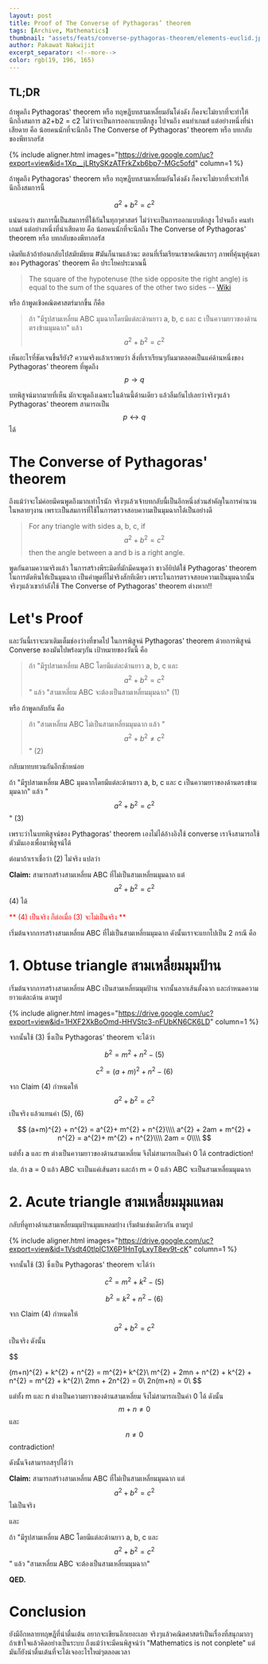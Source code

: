 ```yaml
---
layout: post
title: Proof of The Converse of Pythagoras’ theorem
tags: [Archive, Mathematics]
thumbnail: "assets/feats/converse-pythagoras-theorem/elements-euclid.jpg"
author: Pakawat Nakwijit
excerpt_separator: <!--more-->
color: rgb(19, 196, 165)
---
```


## TL;DR
ถ้าพูดถึง Pythagoras' theorem หรือ ทฤษฎีบทสามเหลี่ยมอันโด่งดัง ก็คงจะไม่ยากที่จะทำให้นึกถึงสมการ a2+b2 = c2  ไม่ว่าจะเป็นการออกแบบตึกสูง ไปจนถึง คนทำเกมส์ แต่อย่างหนึ่งที่น่าเสียดาย คือ น้อยคนนักที่จะนึกถึง The Converse of Pythagoras' theorem หรือ บทกลับของพีทากอรัส

<!--more-->

{% include aligner.html images="https://drive.google.com/uc?export=view&id=1Xp__jLRtySKzATFrkZxb6bp7-MGc5ofd" column=1 %}

ถ้าพูดถึง Pythagoras' theorem หรือ ทฤษฎีบทสามเหลี่ยมอันโด่งดัง ก็คงจะไม่ยากที่จะทำให้นึกถึงสมการนี้

$$ a^{2}+b^{2} = c^{2}$$

แน่นอนว่า สมการนี้เป็นสมการที่ใช้กันในทุกๆศาสตร์ ไม่ว่าจะเป็นการออกแบบตึกสูง ไปจนถึง คนทำเกมส์ แต่อย่างหนึ่งที่น่าเสียดาย คือ น้อยคนนักที่จะนึกถึง The Converse of Pythagoras' theorem หรือ บทกลับของพีทากอรัส

เดิมทีแล้วถ้าย้อนกลับไปสมัยมัธยม <span class="tag-en">#มันก็นานแล้วนะ</span> ตอนที่เริ่มเรียนเรขาคณิตแรกๆ ภาพที่คุ้นหูคุ้นตา ของ Pythagoras' theorem คือ ประโยคประมาณนี้

> The square of the hypotenuse (the side opposite the right angle) is equal to the sum of the squares of the other two sides -- <a href="https://en.wikipedia.org/wiki/Pythagorean_theorem">Wiki</a>

หรือ ถ้าพูดเชิงคณิตศาสตร์มากขึ้น ก็คือ

> ถ้า "มีรูปสามเหลี่ยม ABC มุมฉากโดยมีแต่ละด้านยาว a, b, c และ c เป็นความยาวของด้านตรงข้ามมุมฉาก" แล้ว $$ a^{2}+b^{2} = c^{2}$$

เห็นอะไรที่ชัดเจนขึ้นรึยัง? ความจริงแล้วเราพบว่า สิ่งที่เราเรียนๆกันมาตลอดเป็นแค่ด้านหนึ่งของ Pythagoras' theorem ที่พูดถึง $$ p \rightarrow q $$

บทพิสูจน์มากมายที่เห็น มักจะพูดถึงเฉพาะในด้านนี้ด้านเดียว แล้วลืมกันไปเลยว่าจริงๆแล้ว Pythagoras' theorem สามารถเป็น $$ p \leftrightarrow q $$ ได้

# The Converse of Pythagoras' theorem

ถึงแม้ว่าจะไม่ค่อยมีคนพูดถึงมากเท่าไรนัก จริงๆแล้วเจ้าบทกลับนี้เป็นอีกหนึ่งส่วนสำคัญในการคำนวนในหลายๆงาน เพราะเป็นสมการที่ใช้ในการตรวจสอบความเป็นมุมฉากได้เป็นอย่างดี

> For any triangle with sides a, b, c, if $$a^{2}+b^{2} = c^{2}$$ then the angle between a and b is a right angle.

พูดกันตามความจริงแล้ว ในการสร้างพีระมิดที่มักมีคนพูดว่า ชาวอียิปต์ใช้ Pythagoras' theorem ในการตัดหินให้เป็นมุมฉาก เป็นคำพูดที่ไม่จริงสักทีเดียว เพราะในการตรวจสอบความเป็นมุมฉากนั้นจริงๆแล้วเขากำลังใช้ The Converse of Pythagoras' theorem ต่างหาก!!

# Let's Proof

และวันนี้เราจะมาเติมเต็มช่องว่างที่ขาดไป ในการพิสูจน์ Pythagoras' theorem ด้วยการพิสูจน์ Converse ของมันไปพร้อมๆกัน
เป้าหมายของวันนี้ คือ

> ถ้า "มีรูปสามเหลี่ยม ABC โดยมีแต่ละด้านยาว a, b, c และ $$ a^{2}+b^{2} = c^{2}$$" แล้ว "สามเหลี่ยม ABC จะต้องเป็นสามเหลี่ยมมุมฉาก" (1) 

หรือ ถ้าพูดกลับกัน คือ

> ถ้า "สามเหลี่ยม ABC ไม่เป็นสามเหลี่ยมมุมฉาก แล้ว "$$ a^{2}+b^{2} \neq c^{2}$$" (2) 

กลับมาทบทวนกันอีกซักหน่อย

ถ้า "มีรูปสามเหลี่ยม ABC มุมฉากโดยมีแต่ละด้านยาว a, b, c และ c เป็นความยาวของด้านตรงข้ามมุมฉาก" แล้ว "$$ a^{2}+b^{2} = c^{2}$$" (3)

เพราะว่าในบทพิสูจน์ของ Pythagoras' theorem เองไม่ได้อ้างอิงใช้ converse เราจึงสามารถใช้ตัวมันเองเพื่อมาพิสูจน์ได้

ต่อมาถ้าเราเชื่อว่า (2) ไม่จริง แปลว่า

**Claim:** สามารถสร้างสามเหลี่ยม ABC ที่ไม่เป็นสามเหลี่ยมมุมฉาก แต่ $$ a^{2}+b^{2} = c^{2}$$ (4) ได้

<span style="color:red">** (4) เป็นจริง ก็ต่อเมื่อ (3) จะไม่เป็นจริง **</span>

เริ่มต้นจากการสร้างสามเหลี่ยม ABC ที่ไม่เป็นสามเหลี่ยมมุมฉาก ดังนั้นเราจะแยกไปเป็น 2 กรณี คือ

# 1. Obtuse triangle สามเหลี่ยมมุมป้าน

เริ่มต้นจากการสร้างสามเหลี่ยม ABC เป็นสามเหลี่ยมมุมป้าน จากนั้นลากเส้นตั้งฉาก และกำหนดความยาวแต่ละด้าน ตามรูป

{% include aligner.html images="https://drive.google.com/uc?export=view&id=1HXF2XkBoOmd-HHVStc3-nFUbKN6CK6LD" column=1 %}

จากนั้นใช้ (3) ซึ่งเป็น Pythagoras' theorem จะได้ว่า

$$ b^{2} = m^{2} + n^{2} - (5) $$

$$ c^{2} = (a+m)^{2} + n^{2} - (6)$$

จาก Claim (4) กำหนดให้ $$ a^{2}+b^{2} = c^{2}$$ เป็นจริง แล้วแทนค่า (5), (6)

$$
(a+m)^{2} + n^{2} = a^{2}+ m^{2} + n^{2}\\\\
a^{2} + 2am + m^{2} + n^{2} = a^{2}+ m^{2} + n^{2}\\\\
2am = 0\\\\
$$

แต่ทั้ง a และ m ต่างเป็นความยาวของด้านสามเหลี่ยม จึงไม่สามารถเป็นค่า 0 ได้ contradiction!

ปล. ถ้า a = 0 แล้ว ABC จะเป็นแค่เส้นตรง และถ้า m = 0 แล้ว ABC จะเป็นสามเหลี่ยมมุมฉาก

# 2. Acute triangle สามเหลี่ยมมุมแหลม

กลับที่ดูทางด้านสามเหลี่ยมมุมป้านมุมแหลมบ้าง เริ่มต้นเช่นเดียวกัน ตามรูป

{% include aligner.html images="https://drive.google.com/uc?export=view&id=1Vsdt40tlplC1X6P1HnTgLxyT8ev9t-cK" column=1 %}

จากนั้นใช้ (3) ซึ่งเป็น Pythagoras' theorem จะได้ว่า

$$ c^{2} = m^{2} + k^{2} - (5)$$

$$ b^{2} = k^{2} + n^{2} - (6)$$

จาก Claim (4) กำหนดให้ $$ a^{2}+b^{2} = c^{2}$$ เป็นจริง ดังนั้น

$$

(m+n)^{2} + k^{2} + n^{2} = m^{2}+ k^{2}\\
m^{2} + 2mn + n^{2} + k^{2} + n^{2} = m^{2} + k^{2}\\
2mn + 2n^{2} = 0\\
2n(m+n) = 0\\
$$

แต่ทั้ง m และ n ต่างเป็นความยาวของด้านสามเหลี่ยม จึงไม่สามารถเป็นค่า 0 ได้ ดังนั้น $$ m+n \neq 0$$ และ $$ n \neq 0$$ contradiction!

ดังนั้นจึงสามารถสรุปได้ว่า

**Claim:** สามารถสร้างสามเหลี่ยม ABC ที่ไม่เป็นสามเหลี่ยมมุมฉาก แต่ $$ a^{2}+b^{2} = c^{2}$$ ไม่เป็นจริง

และ

ถ้า "มีรูปสามเหลี่ยม ABC โดยมีแต่ละด้านยาว a, b, c และ $$ a^{2}+b^{2} = c^{2}$$" แล้ว "สามเหลี่ยม ABC จะต้องเป็นสามเหลี่ยมมุมฉาก"

**QED.**

# Conclusion
ยังมีอีกหลายทฤษฎีที่น่าตื่นเต้น อยากจะเขียนอีกเยอะเลย จริงๆแล้วคณิตศาสตร์เป็นเรื่องที่สนุกมากๆ ถ้าเข้าใจแล้วคิดอย่างเป็นระบบ ถึงแม้ว่าจะมีคนพิสูจน์ว่า "Mathematics is not conplete" แต่มันก็ยังน่าตื่นเต้นที่จะได้เจออะไรใหม่ๆตลอดเวลา
